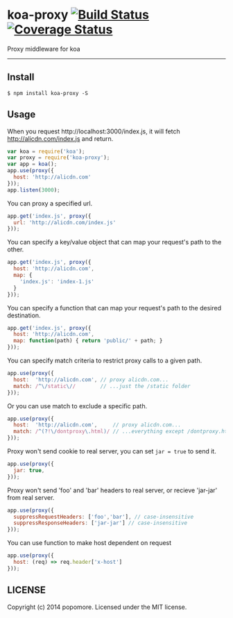 # koa-proxy [![Build Status](https://travis-ci.org/popomore/koa-proxy.png?branch=master)](https://travis-ci.org/popomore/koa-proxy) [![Coverage Status](https://coveralls.io/repos/popomore/koa-proxy/badge.png?branch=master)](https://coveralls.io/r/popomore/koa-proxy?branch=master)

Proxy middleware for koa

---

## Install

```
$ npm install koa-proxy -S
```

## Usage

When you request http://localhost:3000/index.js, it will fetch http://alicdn.com/index.js and return.

```js
var koa = require('koa');
var proxy = require('koa-proxy');
var app = koa();
app.use(proxy({
  host: 'http://alicdn.com'
}));
app.listen(3000);
```

You can proxy a specified url.

```js
app.get('index.js', proxy({
  url: 'http://alicdn.com/index.js'
}));
```

You can specify a key/value object that can map your request's path to the other.

```js
app.get('index.js', proxy({
  host: 'http://alicdn.com',
  map: {
    'index.js': 'index-1.js'
  }
}));
```

You can specify a function that can map your request's path to the desired destination.

```js
app.get('index.js', proxy({
  host: 'http://alicdn.com',
  map: function(path) { return 'public/' + path; }
}));
```

You can specify match criteria to restrict proxy calls to a given path.

```js
app.use(proxy({
  host:  'http://alicdn.com', // proxy alicdn.com...
  match: /^\/static\//        // ...just the /static folder
}));
```

Or you can use match to exclude a specific path.

```js
app.use(proxy({
  host:  'http://alicdn.com',     // proxy alicdn.com...
  match: /^(?!\/dontproxy\.html)/ // ...everything except /dontproxy.html
}));
```

Proxy won't send cookie to real server, you can set `jar = true` to send it.

```js
app.use(proxy({
  jar: true,
}));
```

Proxy won't send 'foo' and 'bar' headers to real server, or recieve 'jar-jar' from real server.

```js
app.use(proxy({
  suppressRequestHeaders: ['foo','bar'], // case-insensitive
  suppressResponseHeaders: ['jar-jar'] // case-insensitive
}));
```

You can use function to make host dependent on request

```js
app.use(proxy({
  host: (req) => req.header['x-host']
}));
```
## LICENSE

Copyright (c) 2014 popomore. Licensed under the MIT license.
